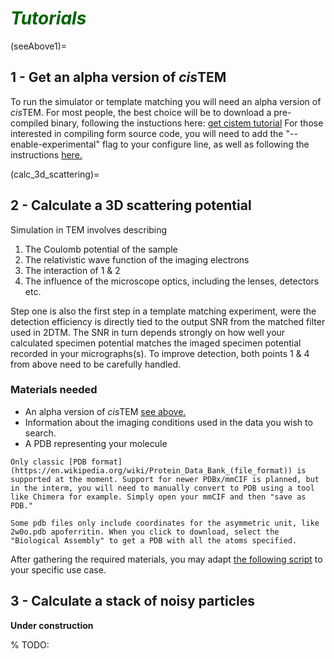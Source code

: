 # <span style="color: darkgreen">***Tutorials***</span>


(seeAbove1)= 
## 1 - Get an alpha version of *cis*TEM

To run the simulator or template matching you will need an alpha version of *cis*TEM. For most people, the best choice will be to download a pre-compiled binary, following the instuctions here: [get cistem tutorial](get_cistem.md) For those interested in compiling form source code, you will need to add the "--enable-experimental" flag to your configure line, as well as following the instructions [here.](https://github.com/bHimes/cisTEM_downstream_bah/wiki/Compiling-cisTEM)

(calc_3d_scattering)=
## 2 - Calculate a 3D scattering potential

Simulation in TEM involves describing

1) The Coulomb potential of the sample
2) The relativistic wave function of the imaging electrons
3) The interaction of 1 & 2
4) The influence of the microscope optics, including the lenses, detectors etc.

Step one is also the first step in a template matching experiment, were the detection efficiency is directly tied to the output SNR from the matched filter used in 2DTM. The SNR in turn depends strongly on how well your calculated specimen potential matches the imaged specimen potential recorded in your micrographs(s). To improve detection, both points 1 & 4 from above need to be carefully handled. 


### Materials needed
* An alpha version of *cis*TEM [see above.](seeAbove1)
* Information about the imaging conditions used in the data you wish to search.
* A PDB representing your molecule
```{warning}
Only classic [PDB format](https://en.wikipedia.org/wiki/Protein_Data_Bank_(file_format)) is supported at the moment. Support for newer PDBx/mmCIF is planned, but in the interm, you will need to manually convert to PDB using a tool like Chimera for example. Simply open your mmCIF and then "save as PDB."
```
```{tip}
Some pdb files only include coordinates for the asymmetric unit, like 2w0o.pdb apoferritin. When you click to download, select the "Biological Assembly" to get a PDB with all the atoms specified.
```

After gathering the required materials, you may adapt [the following script](../../TM/tutorials/make_3d_ref.md) to your specific use case.

## 3 - Calculate a stack of noisy particles

**Under construction**

% TODO:




